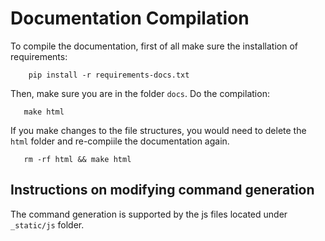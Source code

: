 # Documentation Compilation

To compile the documentation, first of all make sure the installation of requirements:

```shell
    pip install -r requirements-docs.txt
```

Then, make sure you are in the folder `docs`. Do the compilation:

```shell
   make html
```

If you make changes to the file structures, you would need to delete the `html` folder and re-compiile the documentation again.

```shell
   rm -rf html && make html
```

## Instructions on modifying command generation

The command generation is supported by the js files located under `_static/js` folder.


